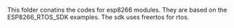 This folder conatins the codes for esp8266 modules.
They are based on the ESP8266_RTOS_SDK examples.
The sdk uses freertos for rtos.

